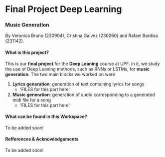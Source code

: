 # Final Project Deep Learning
### Music Generation
By Veronica Bruno (230904), Cristina Galvez (230260) and Rafael Bardisa (231142).

#### What is this project?
This is our **final project** for the **Deep Leaning** course at UPF. In it, we study the use of Deep Leaning methods, such as RNNs or LSTMs, for **music generation**. The two main blocks we worked on were
1. **Lyrics generation**: generation of text containing lyrics for songs
    - 'FILES for this part here'
2. **Music generation**: generation of audio corresponding to a generated midi file for a song
   - 'FILES for this part here'

#### What can be found in this Workspace?
To be added soon!
  
#### Refferences & Acknowledgements
To be added soon!
